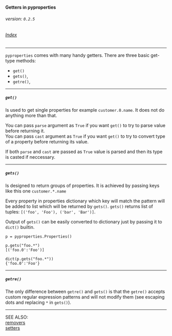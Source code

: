 #### Getters in pyproperties
###### _version: `0.2.5`_

###### [Index](index.mdown)
----


`pyproperties` comes with many handy getters. There are three basic get-type methods:  

*   `get()`
*   `gets()`,
*   `getre()`,

----

##### `get()`

Is used to get single properties for example `customer.0.name`.
It does not do anything more than that. 

You can pass `parse` argument as `True` if you want `get()` to 
try to parse value before returning it.  
You can pass `cast` argument as `True` if you want `get()` to 
try to convert type of a property before returning its value.  

If both `parse` and `cast` are passed as `True` value is parsed 
and then its type is casted if neccessary.


----

##### `gets()`

Is designed to return groups of properties. It is achieved by passing keys like this one `customer.*.name`

Every property in properties dictionary which key will match the pattern will be added to list which will be returned by `gets()`.
`gets()` returns list of tuples: `[('foo', 'Foo'), ('bar', 'Bar')]`. 

Output of `gets()` can be easily converted to dictionary just by passing it to `dict()` builtin.

    p = pyproperties.Properties()
    
    p.gets("foo.*")
    [('foo.0':'Foo')]
    
    dict(p.gets("foo.*"))
    {'foo.0':'Foo'}


----

##### `getre()`

The only difference between `getre()` and `gets()` is that the `getre()` accepts custom regular expression patterns and 
will not modify them (see escaping dots and replacing `*` in `gets()`). 

----

SEE ALSO:  
[removers](removers.mdown)  
[setters](setters.mdown)
